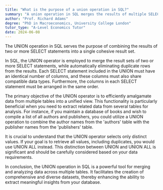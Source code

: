 ```yaml
---
title: "What is the purpose of a union operation in SQL?"
summary: "A union operation in SQL merges the results of multiple SELECT statements into one unified result set."
author: "Prof. Richard Adams"
degree: "PhD in Macroeconomics, University College London"
tutor_type: "A-Level Economics Tutor"
date: 2024-06-08
---
```


The UNION operation in SQL serves the purpose of combining the results of two or more SELECT statements into a single cohesive result set.

In SQL, the UNION operator is employed to merge the result sets of two or more SELECT statements, while automatically eliminating duplicate rows from the results. Each SELECT statement included in the UNION must have an identical number of columns, and these columns must also share compatible data types. Furthermore, the columns in each SELECT statement must be arranged in the same order.

The primary objective of the UNION operator is to efficiently amalgamate data from multiple tables into a unified view. This functionality is particularly beneficial when you need to extract related data from several tables for analysis. For instance, if you maintain a database of books and wish to compile a list of all authors and publishers, you could utilize a UNION operation to combine the author names from the 'authors' table with the publisher names from the 'publishers' table.

It is crucial to understand that the UNION operator selects only distinct values. If your goal is to retrieve all values, including duplicates, you would use UNION ALL instead. This distinction between UNION and UNION ALL is significant and should be carefully considered based on your data requirements.

In conclusion, the UNION operation in SQL is a powerful tool for merging and analyzing data across multiple tables. It facilitates the creation of comprehensive and diverse datasets, thereby enhancing the ability to extract meaningful insights from your database.
    